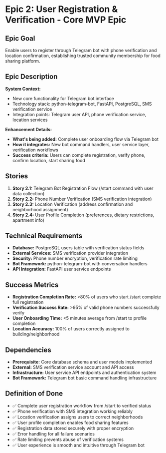# Epic 2: User Registration & Verification - Core MVP Epic

## Epic Goal
Enable users to register through Telegram bot with phone verification and location confirmation, establishing trusted community membership for food sharing platform.

## Epic Description

**System Context:**
- New core functionality for Telegram bot interface
- Technology stack: python-telegram-bot, FastAPI, PostgreSQL, SMS verification service
- Integration points: Telegram user API, phone verification service, location services

**Enhancement Details:**
- **What's being added:** Complete user onboarding flow via Telegram bot
- **How it integrates:** New bot command handlers, user service layer, verification workflows
- **Success criteria:** Users can complete registration, verify phone, confirm location, start sharing food

## Stories

1. **Story 2.1:** Telegram Bot Registration Flow (/start command with user data collection)
2. **Story 2.2:** Phone Number Verification (SMS verification integration)
3. **Story 2.3:** Location Verification (address confirmation and neighborhood assignment)
4. **Story 2.4:** User Profile Completion (preferences, dietary restrictions, apartment info)

## Technical Requirements

- **Database:** PostgreSQL users table with verification status fields
- **External Services:** SMS verification provider integration
- **Security:** Phone number encryption, verification rate limiting
- **Bot Framework:** python-telegram-bot with conversation handlers
- **API Integration:** FastAPI user service endpoints

## Success Metrics

- **Registration Completion Rate:** >80% of users who start /start complete full registration
- **Verification Success Rate:** >95% of valid phone numbers successfully verify
- **User Onboarding Time:** <5 minutes average from /start to profile completion
- **Location Accuracy:** 100% of users correctly assigned to building/neighborhood

## Dependencies

- **Prerequisite:** Core database schema and user models implemented
- **External:** SMS verification service account and API access
- **Infrastructure:** User service API endpoints and authentication system
- **Bot Framework:** Telegram bot basic command handling infrastructure

## Definition of Done

- ✅ Complete user registration workflow from /start to verified status
- ✅ Phone verification with SMS integration working reliably
- ✅ Location verification assigns users to correct neighborhoods
- ✅ User profile completion enables food sharing features
- ✅ Registration data stored securely with proper encryption
- ✅ Error handling for all failure scenarios
- ✅ Rate limiting prevents abuse of verification systems
- ✅ User experience is smooth and intuitive through Telegram bot